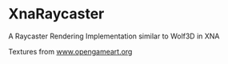 XnaRaycaster
============

A Raycaster Rendering Implementation similar to Wolf3D in XNA

Textures from www.opengameart.org
